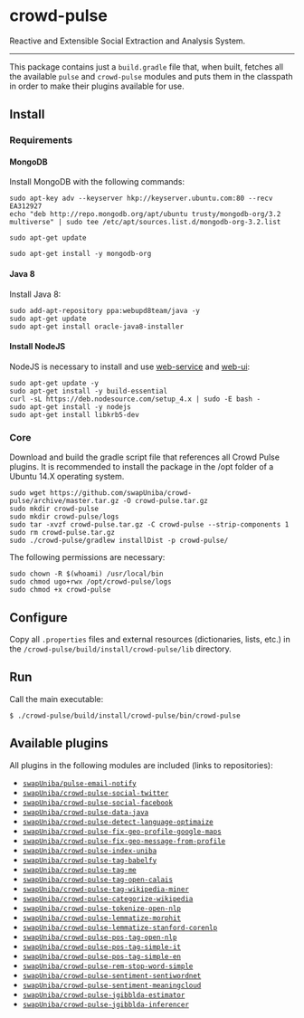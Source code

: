 crowd-pulse
===========

Reactive and Extensible Social Extraction and Analysis System.

-----------

This package contains just a `build.gradle` file that, when built, fetches all the available
`pulse` and `crowd-pulse` modules and puts them in the classpath in order to make their plugins
available for use.

## Install

### Requirements
#### MongoDB
Install MongoDB with the following commands:

```shell
sudo apt-key adv --keyserver hkp://keyserver.ubuntu.com:80 --recv EA312927
echo "deb http://repo.mongodb.org/apt/ubuntu trusty/mongodb-org/3.2 multiverse" | sudo tee /etc/apt/sources.list.d/mongodb-org-3.2.list

sudo apt-get update

sudo apt-get install -y mongodb-org
```

#### Java 8
Install Java 8:

```shell
sudo add-apt-repository ppa:webupd8team/java -y
sudo apt-get update
sudo apt-get install oracle-java8-installer
```

#### Install NodeJS
NodeJS is necessary to install and use [web-service](https://github.com/swapUniba/crowd-pulse-web-service) and [web-ui](https://github.com/swapUniba/crowd-pulse-web-ui):

```shell
sudo apt-get update -y
sudo apt-get install -y build-essential
curl -sL https://deb.nodesource.com/setup_4.x | sudo -E bash -
sudo apt-get install -y nodejs
sudo apt-get install libkrb5-dev
```

### Core

Download and build the gradle script file that references all Crowd Pulse plugins. It is recommended to install the package in the /opt folder of a Ubuntu 14.X operating system.

```shell
sudo wget https://github.com/swapUniba/crowd-pulse/archive/master.tar.gz -O crowd-pulse.tar.gz
sudo mkdir crowd-pulse
sudo mkdir crowd-pulse/logs
sudo tar -xvzf crowd-pulse.tar.gz -C crowd-pulse --strip-components 1
sudo rm crowd-pulse.tar.gz
sudo ./crowd-pulse/gradlew installDist -p crowd-pulse/
```

The following permissions are necessary:

```shell
sudo chown -R $(whoami) /usr/local/bin
sudo chmod ugo+rwx /opt/crowd-pulse/logs 
sudo chmod +x crowd-pulse
```


## Configure

Copy all `.properties` files and external resources (dictionaries, lists, etc.) in the
`/crowd-pulse/build/install/crowd-pulse/lib` directory.

## Run

Call the main executable:

```shell
$ ./crowd-pulse/build/install/crowd-pulse/bin/crowd-pulse
```

## Available plugins

All plugins in the following modules are included (links to repositories):

* [`swapUniba/pulse-email-notify`](https://github.com/swapUniba/pulse-email-notify)
* [`swapUniba/crowd-pulse-social-twitter`](https://github.com/swapUniba/crowd-pulse-social-twitter)
* [`swapUniba/crowd-pulse-social-facebook`](https://github.com/swapUniba/crowd-pulse-social-facebook)
* [`swapUniba/crowd-pulse-data-java`](https://github.com/swapUniba/crowd-pulse-data-java)
* [`swapUniba/crowd-pulse-detect-language-optimaize`](https://github.com/swapUniba/crowd-pulse-detect-language-optimaize)
* [`swapUniba/crowd-pulse-fix-geo-profile-google-maps`](https://github.com/swapUniba/crowd-pulse-fix-geo-profile-google-maps)
* [`swapUniba/crowd-pulse-fix-geo-message-from-profile`](https://github.com/swapUniba/crowd-pulse-fix-geo-message-from-profile)
* [`swapUniba/crowd-pulse-index-uniba`](https://github.com/swapUniba/crowd-pulse-index-uniba)
* [`swapUniba/crowd-pulse-tag-babelfy`](https://github.com/swapUniba/crowd-pulse-tag-babelfy)
* [`swapUniba/crowd-pulse-tag-me`](https://github.com/swapUniba/crowd-pulse-tag-me)
* [`swapUniba/crowd-pulse-tag-open-calais`](https://github.com/swapUniba/crowd-pulse-tag-open-calais)
* [`swapUniba/crowd-pulse-tag-wikipedia-miner`](https://github.com/swapUniba/crowd-pulse-tag-wikipedia-miner)
* [`swapUniba/crowd-pulse-categorize-wikipedia`](https://github.com/swapUniba/crowd-pulse-categorize-wikipedia)
* [`swapUniba/crowd-pulse-tokenize-open-nlp`](https://github.com/swapUniba/crowd-pulse-tokenize-open-nlp)
* [`swapUniba/crowd-pulse-lemmatize-morphit`](https://github.com/swapUniba/crowd-pulse-lemmatize-morphit)
* [`swapUniba/crowd-pulse-lemmatize-stanford-corenlp`](https://github.com/swapUniba/crowd-pulse-lemmatize-stanford-corenlp)
* [`swapUniba/crowd-pulse-pos-tag-open-nlp`](https://github.com/swapUniba/crowd-pulse-pos-tag-open-nlp)
* [`swapUniba/crowd-pulse-pos-tag-simple-it`](https://github.com/swapUniba/crowd-pulse-pos-tag-simple-it)
* [`swapUniba/crowd-pulse-pos-tag-simple-en`](https://github.com/swapUniba/crowd-pulse-pos-tag-simple-en)
* [`swapUniba/crowd-pulse-rem-stop-word-simple`](https://github.com/swapUniba/crowd-pulse-rem-stop-word-simple)
* [`swapUniba/crowd-pulse-sentiment-sentiwordnet`](https://github.com/swapUniba/crowd-pulse-sentiment-sentiwordnet)
* [`swapUniba/crowd-pulse-sentiment-meaningcloud`](https://github.com/swapUniba/crowd-pulse-sentiment-meaningcloud)
* [`swapUniba/crowd-pulse-jgibblda-estimator`](https://github.com/swapUniba/crowd-pulse-jgibblda-estimator)
* [`swapUniba/crowd-pulse-jgibblda-inferencer`](https://github.com/swapUniba/crowd-pulse-jgibblda-inferencer)
